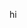 hi



<!---
lankysweepy/lankysweepy is a ✨ special ✨ repository because its `README.md` (this file) appears on your GitHub profile.
You can click the Preview link to take a look at your changes.
--->
